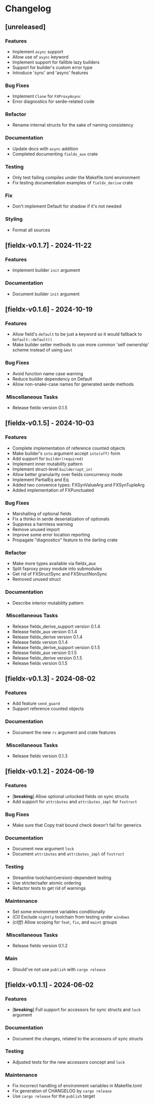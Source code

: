 # Changelog

## [unreleased]

### Features

- Implement `async` support
- Allow use of `async` keyword
- Implement support for fallible lazy builders
- Support for builder's custom error type
- Introduce 'sync' and 'async' features

### Bug Fixes

- Implement `Clone` for `FXProxyAsync`
- Error diagnostics for serde-related code

### Refactor

- Rename internal structs for the sake of naming consistency

### Documentation

- Update docs with `async` addition
- Completed documenting `fieldx_aux` crate

### Testing

- Only test failing compiles under the Makefile.toml environment
- Fix testing documentation examples of `fieldx_derive` crate

### Fix

- Don't implement Default for shadow if it's not needed

### Styling

- Format all sources

## [fieldx-v0.1.7] - 2024-11-22

### Features

- Implement builder `init` argument

### Documentation

- Document builder `init` argument

## [fieldx-v0.1.6] - 2024-10-19

### Features

- Allow field's `default` to be just a keyword so it would fallback to `Default::default()`
- Make builder setter methods to use more common 'self ownership' scheme instead of using `&mut`

### Bug Fixes

- Avoid function name case warning
- Reduce builder dependency on Default
- Allow non-snake-case names for generated serde methods

### ️ Miscellaneous Tasks

- Release fieldx version 0.1.5

## [fieldx-v0.1.5] - 2024-10-03

### Features

- Complete implementation of reference counted objects
- Make builder's `into` argument accept `into(off)` form
- Add support for `builder(required)`
- Implement inner mutability pattern
- Implement struct-level `builder(opt_in)`
- Allow better granularity over fields concurrency mode
- Implement PartialEq and Eq
- Added two convenice types: FXSynValueArg and FXSynTupleArg
- Added implementation of FXPunctuated

### Bug Fixes

- Marshalling of optional fields
- Fix a thinko in serde deserialization of optionals
- Suppress a harmless warning
- Remove unused import
- Improve some error location reporting
- Propagate "diagnostics" feature to the darling crate

### Refactor

- Make more types available via fieldx_aux
- Split fxproxy proxy module into submodules
- Get rid of FXStructSync and FXStructNonSync
- Removed unused struct

### Documentation

- Describe interior mutability pattern

### ️ Miscellaneous Tasks

- Release fieldx_derive_support version 0.1.4
- Release fieldx_aux version 0.1.4
- Release fieldx_derive version 0.1.4
- Release fieldx version 0.1.4
- Release fieldx_derive_support version 0.1.5
- Release fieldx_aux version 0.1.5
- Release fieldx_derive version 0.1.5
- Release fieldx version 0.1.5

## [fieldx-v0.1.3] - 2024-08-02

### Features

- Add feature `send_guard`
- Support reference counted objects

### Documentation

- Document the new `rc` argument and crate features

### ️ Miscellaneous Tasks

- Release fieldx version 0.1.3

## [fieldx-v0.1.2] - 2024-06-19

### Features

- [**breaking**] Allow optional unlocked fields on sync structs
- Add support for `attributes` and `attributes_impl` for `fxstruct`

### Bug Fixes

- Make sure that Copy trait bound check doesn't fail for generics

### Documentation

- Document new argument `lock`
- Document `attributes` and `attributes_impl` of `fxstruct`

### Testing

- Streamline toolchain(version)-dependent testing
- Use stricter/safer atomic ordering
- Refactor tests to get rid of warnings

### Maintenance

- Set some environment variables conditionally
- *(CI)* Exclude `nightly` toolchain from testing under `windows`
- *(cliff)* Allow scoping for `feat`, `fix`, and `maint` groups

### ️ Miscellaneous Tasks

- Release fieldx version 0.1.2

### Main

- Should've not use `publish` with `cargo release`

## [fieldx-v0.1.1] - 2024-06-02

### Features

- [**breaking**] Full support for accessors for sync structs and `lock` argument

### Documentation

- Document the changes, related to the accessors of sync structs

### Testing

- Adjusted tests for the new accessors concept and `lock`

### Maintenance

- Fix incorrect handling of environment variables in Makefile.toml
- Fix generation of CHANGELOG by `cargo release`
- Use `cargo release` for the `publish` target

<!-- generated by git-cliff -->
